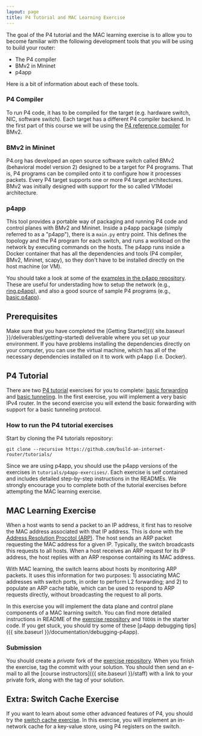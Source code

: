 ```yaml
---
layout: page
title: P4 Tutorial and MAC Learning Exercise
---
```


The goal of the P4 tutorial and the MAC learning exercise is to allow you to become familiar with the following development tools that you will be using to build your router:
* The P4 compiler
* BMv2 in Mininet
* p4app

Here is a bit of information about each of these tools.

### P4 Compiler

To run P4 code, it has to be compiled for the target (e.g. hardware switch, NIC, software switch). Each target has a different P4 compiler backend. In the first part of this course we will be using the [P4 reference compiler](https://github.com/p4lang/p4c) for BMv2.


### BMv2 in Mininet

P4.org has developed an open source software switch called BMv2 (behavioral model version 2) designed to be a target for P4 programs. That is, P4 programs can be compiled onto it to configure how it processes packets. Every P4 target supports one or more P4 target architectures. BMv2 was initially designed with support for the so called V1Model architecture.

### p4app

This tool provides a portable way of packaging and running P4 code and control planes with BMv2 and Mininet. Inside a p4app package (simply referred to as a "p4app"), there is a `main.py` entry point. This defines the topology and the P4 program for each switch, and runs a workload on the network by executing commands on the hosts. The p4app runs inside a Docker container that has all the dependencies and tools (P4 compiler, BMv2, Mininet, scapy), so they don't have to be installed directly on the host machine (or VM).

You should take a look at some of the [examples in the p4app repository](https://github.com/build-an-internet-router/p4app/tree/rc-2.0.0/examples). These are useful for understading how to setup the network (e.g., [ring.p4app](https://github.com/build-an-internet-router/p4app/blob/rc-2.0.0/examples/ring.p4app/main.py)), and also a good source of sample P4 programs (e.g., [basic.p4app](https://github.com/build-an-internet-router/p4app/blob/rc-2.0.0/examples/basic.p4app/basic.p4)).


Prerequisites
-------------

Make sure that you have completed the [Getting Started]({{ site.baseurl }}/deliverables/getting-started) deliverable where you set up your environment. If you have problems installing the dependencies directly on your computer, you can use the virtual machine, which has all of the necessary dependencies installed on it to work with p4app (i.e. Docker).

P4 Tutorial
-------------

There are two [P4 tutorial](https://github.com/build-an-internet-router/tutorials/) exercises for you to complete: [basic forwarding](https://github.com/build-an-internet-router/tutorials/tree/build-an-internet-router/p4app-exercises/basic.p4app) and [basic tunneling](https://github.com/build-an-internet-router/tutorials/tree/build-an-internet-router/p4app-exercises/basic_tunnel.p4app). In the first exercise, you will implement a very basic IPv4 router. In the second exercise you will extend the basic forwarding with support for a basic tunneling protocol.

### How to run the P4 tutorial exercises

Start by cloning the P4 tutorials repository:
```
git clone --recursive https://github.com/build-an-internet-router/tutorials/
```

Since we are using p4app, you should use the p4app versions of the exercises in `tutorials/p4app-exercises/`. Each exercise is self contained and includes detailed step-by-step instructions in the READMEs. We strongly encourage you to complete both of the tutorial exercises before attempting the MAC learning exercise.


MAC Learning Exercise
---------------------

When a host wants to send a packet to an IP address, it first has to resolve the MAC address associated with that IP address. This is done with the [Address Resolution Procotol (ARP)](https://en.wikipedia.org/wiki/Address_Resolution_Protocol). The host sends an ARP packet requesting the MAC address for a given IP. Typically, the switch broadcasts this requests to all hosts. When a host receives an ARP request for its IP address, the host replies with an ARP response containing its MAC address.

With MAC learning, the switch learns about hosts by monitoring ARP packets. It uses this information for two purposes: 1) associating MAC addresses with switch ports, in order to perform L2 forwarding; and 2) to populate an ARP cache table, which can be used to respond to ARP requests directly, without broadcasting the request to all ports.

In this exercise you will implement the data plane and control plane components of a MAC learning switch. You can find more detailed instructions in README of the [exercise repository](https://github.com/build-an-internet-router/maclearning-exercise) and `TODO`s in the starter code. If you get stuck, you should try some of these [p4app debugging tips]({{ site.baseurl }}/documentation/debugging-p4app).

### Submission

You should create a _private_ fork of the [exercise repository](https://github.com/build-an-internet-router/maclearning-exercise). When you finish the exercise, tag the commit with your solution. You should then send an e-mail to all the [course instructors]({{ site.baseurl }}/staff) with a link to your private fork, along with the tag of your solution.


Extra: Switch Cache Exercise
----------------------------

If you want to learn about some other advanced features of P4, you should try the [switch cache exercise](https://github.com/build-an-internet-router/switch-cache-exercise). In this exercise, you will implement an in-network cache for a key-value store, using P4 registers on the switch.
